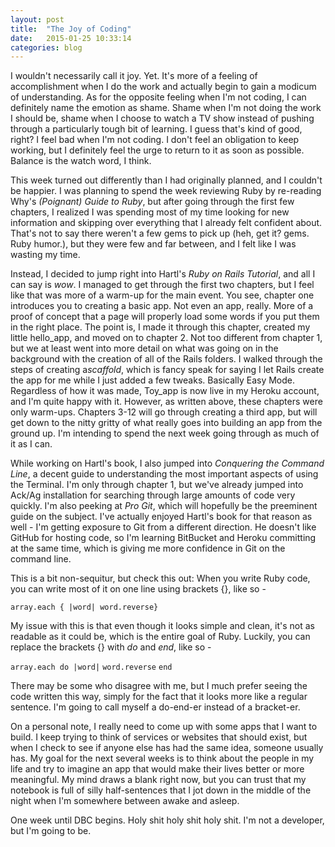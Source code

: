 ```yaml
---
layout: post
title:  "The Joy of Coding"
date:   2015-01-25 10:33:14
categories: blog
---
```


I wouldn't necessarily call it joy. Yet. It's more of a feeling of accomplishment when I do the work and actually begin to gain a modicum of understanding. As for the opposite feeling when I'm not coding, I can definitely name the emotion as shame. Shame when I'm not doing the work I should be, shame when I choose to watch a TV show instead of pushing through a particularly tough bit of learning. I guess that's kind of good, right? I feel bad when I'm not coding. I don't feel an obligation to keep working, but I definitely feel the urge to return to it as soon as possible. Balance is the watch word, I think.

This week turned out differently than I had originally planned, and I couldn't be happier. I was planning to spend the week reviewing Ruby by re-reading Why's <em>(Poignant) Guide to Ruby</em>, but after going through the first few chapters, I realized I was spending most of my time looking for new information and skipping over everything that I already felt confident about. That's not to say there weren't a few gems to pick up (heh, get it? gems. Ruby humor.), but they were few and far between, and I felt like I was wasting my time. 

Instead, I decided to jump right into Hartl's <em>Ruby on Rails Tutorial</em>, and all I can say is <em>wow</em>. I managed to get through the first two chapters, but I feel like that was more of a warm-up for the main event. You see, chapter one introduces you to creating a basic app. Not even an app, really. More of a proof of concept that a page will properly load some words if you put them in the right place. The point is, I made it through this chapter, created my little hello_app, and moved on to chapter 2. Not too different from chapter 1, but we at least went into more detail on what was going on in the background with the creation of all of the Rails folders. I walked through the steps of creating a<em>scaffold</em>, which is fancy speak for saying I let Rails create the app for me while I just added a few tweaks. Basically Easy Mode. Regardless of how it was made, Toy_app is now live in my Heroku account, and I'm quite happy with it. However, as written above, these chapters were only warm-ups. Chapters 3-12 will go through creating a third app, but will get down to the nitty gritty of what really goes into building an app from the ground up. I'm intending to spend the next week going through as much of it as I can.

While working on Hartl's book, I also jumped into <em>Conquering the Command Line</em>, a decent guide to understanding the most important aspects of using the Terminal. I'm only through chapter 1, but we've already jumped into Ack/Ag installation for searching through large amounts of code very quickly. I'm also peeking at <em>Pro Git</em>, which will hopefully be the preeminent guide on the subject. I've actually enjoyed Hartl's book for that reason as well - I'm getting exposure to Git from a different direction. He doesn't like GitHub for hosting code, so I'm learning BitBucket and Heroku committing at the same time, which is giving me more confidence in Git on the command line.

This is a bit non-sequitur, but check this out: When you write Ruby code, you can write most of it on one line using brackets {}, like so -

<code>array.each { |word| word.reverse}</code>

My issue with this is that even though it looks simple and clean, it's not as readable as it could be, which is the entire goal of Ruby. Luckily, you can replace the brackets {} with <em>do</em> and <em>end</em>, like so -

<code>array.each do |word|</code>
  <code>word.reverse</code>
<code>end</code>

There may be some who disagree with me, but I much prefer seeing the code written this way, simply for the fact that it looks more like a regular sentence. I'm going to call myself a do-end-er instead of a bracket-er.

On a personal note, I really need to come up with some apps that I want to build. I keep trying to think of services or websites that should exist, but when I check to see if anyone else has had the same idea, someone usually has. My goal for the next several weeks is to think about the people in my life and try to imagine an app that would make their lives better or more meaningful. My mind draws a blank right now, but you can trust that my notebook is full of silly half-sentences that I jot down in the middle of the night when I'm somewhere between awake and asleep.

One week until DBC begins. Holy shit holy shit holy shit. I'm not a developer, but I'm going to be.